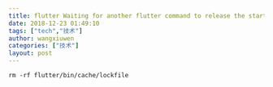 ```yaml
---
title: flutter Waiting for another flutter command to release the startup lock
date: 2018-12-23 01:49:10
tags: ["tech","技术"]
author: wangxiuwen
categories: ["技术"]
layout: post
---
```


```
rm -rf flutter/bin/cache/lockfile
```